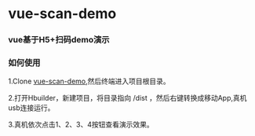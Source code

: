 # vue-scan-demo

### vue基于H5+扫码demo演示

### 如何使用

1.Clone [vue-scan-demo](https://github.com/wkl007/vue-scan-demo.git),然后终端进入项目根目录。

2.打开Hbuilder，新建项目，将目录指向 /dist ，然后右键转换成移动App,真机usb连接运行。

3.真机依次点击1、2、3、4按钮查看演示效果。
